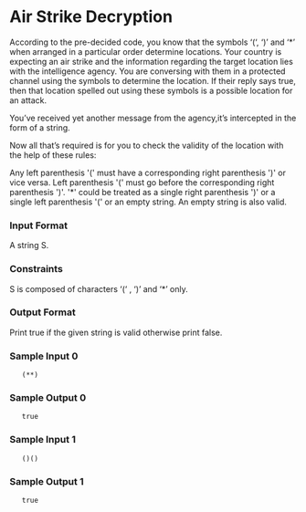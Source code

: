 # Air Strike Decryption

According to the pre-decided code, you know that the symbols ‘(‘, ‘)’ and ‘*’ when arranged in a particular order determine locations. Your country is expecting an air strike and the information regarding the target location lies with the intelligence agency. You are conversing with them in a protected channel using the symbols to determine the location. If their reply says true, then that location spelled out using these symbols is a possible location for an attack.

You’ve received yet another message from the agency,it’s intercepted in the form of a string.

Now all that’s required is for you to check the validity of the location with the help of these rules:

Any left parenthesis '(' must have a corresponding right parenthesis ')' or vice versa. Left parenthesis '(' must go before the corresponding right parenthesis ')'. '*' could be treated as a single right parenthesis ')' or a single left parenthesis '(' or an empty string. An empty string is also valid.

### Input Format

A string S.

### Constraints

S is composed of characters ‘(‘ , ‘)’ and ‘*’ only.

### Output Format

Print true if the given string is valid otherwise print false.

### Sample Input 0

       (**)

### Sample Output 0

       true

### Sample Input 1

       ()()

### Sample Output 1

       true
